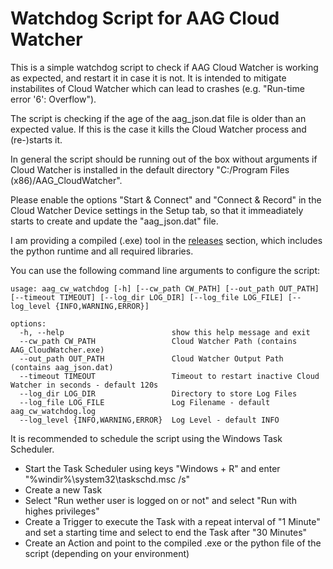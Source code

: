 # Watchdog Script for AAG Cloud Watcher
This is a simple watchdog script to check if AAG Cloud Watcher is working as expected, and restart it in case it is not.
It is intended to mitigate instabilites of Cloud Watcher which can lead to crashes (e.g. "Run-time error '6': Overflow").

The script is checking if the age of the aag_json.dat file is older than an expected value.
If this is the case it kills the Cloud Watcher process and (re-)starts it.

In general the script should be running out of the box without arguments if Cloud Watcher is installed in the default directory "C:/Program Files (x86)/AAG_CloudWatcher".

Please enable the options "Start & Connect" and "Connect & Record" in the Cloud Watcher Device settings in the Setup tab, so that it immeadiately starts to create and update the "aag_json.dat" file.

I am providing a compiled (.exe) tool in the [releases](https://github.com/ngaertner/aag_cloudwatcher_watchdog/releases) section, which includes the python runtime and all required libraries.

You can use the following command line arguments to configure the script:
```
usage: aag_cw_watchdog [-h] [--cw_path CW_PATH] [--out_path OUT_PATH] [--timeout TIMEOUT] [--log_dir LOG_DIR] [--log_file LOG_FILE] [--log_level {INFO,WARNING,ERROR}]

options:
  -h, --help                        show this help message and exit
  --cw_path CW_PATH                 Cloud Watcher Path (contains AAG_CloudWatcher.exe)
  --out_path OUT_PATH               Cloud Watcher Output Path (contains aag_json.dat)
  --timeout TIMEOUT                 Timeout to restart inactive Cloud Watcher in seconds - default 120s
  --log_dir LOG_DIR                 Directory to store Log Files
  --log_file LOG_FILE               Log Filename - default aag_cw_watchdog.log
  --log_level {INFO,WARNING,ERROR}  Log Level - default INFO
```

It is recommended to schedule the script using the Windows Task Scheduler.
- Start the Task Scheduler using keys "Windows + R" and enter "%windir%\system32\taskschd.msc /s"
- Create a new Task
- Select "Run wether user is logged on or not" and select "Run with highes privileges"
- Create a Trigger to execute the Task with a repeat interval of "1 Minute" and set a starting time and select to end the Task after "30 Minutes"
- Create an Action and point to the compiled .exe or the python file of the script (depending on your environment)
